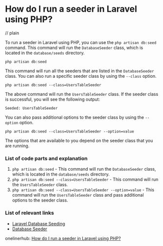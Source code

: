 # How do I run a seeder in Laravel using PHP?
// plain

To run a seeder in Laravel using PHP, you can use the `php artisan db:seed` command. This command will run the `DatabaseSeeder` class, which is located in the `database/seeds` directory.

```
php artisan db:seed
```

This command will run all the seeders that are listed in the `DatabaseSeeder` class. You can also run a specific seeder class by using the `--class` option.

```
php artisan db:seed --class=UsersTableSeeder
```

The above command will run the `UsersTableSeeder` class. If the seeder class is successful, you will see the following output:

```
Seeded: UsersTableSeeder
```

You can also pass additional options to the seeder class by using the `--option` option.

```
php artisan db:seed --class=UsersTableSeeder --option=value
```

The options that are available to you depend on the seeder class that you are running.

### List of code parts and explanation

1. `php artisan db:seed` - This command will run the `DatabaseSeeder` class, which is located in the `database/seeds` directory.
2. `php artisan db:seed --class=UsersTableSeeder` - This command will run the `UsersTableSeeder` class.
3. `php artisan db:seed --class=UsersTableSeeder --option=value` - This command will run the `UsersTableSeeder` class and pass additional options to the seeder class.

### List of relevant links

- [Laravel Database Seeding](https://laravel.com/docs/7.x/seeding)
- [Database Seeder](https://laravel.com/docs/7.x/database#database-seeding)

onelinerhub: [How do I run a seeder in Laravel using PHP?](https://onelinerhub.com/php-laravel/how-do-i-run-a-seeder-in-laravel-using-php)